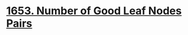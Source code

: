 # [1653. Number of Good Leaf Nodes Pairs](https://leetcode.com/problems/number-of-good-leaf-nodes-pairs)
